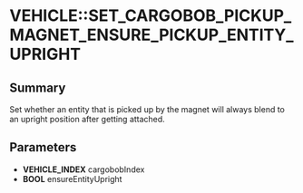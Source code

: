 # VEHICLE::SET_CARGOBOB_PICKUP_MAGNET_ENSURE_PICKUP_ENTITY_UPRIGHT

## Summary
Set whether an entity that is picked up by the magnet will always blend to an upright position after getting attached.

## Parameters
* **VEHICLE_INDEX** cargobobIndex
* **BOOL** ensureEntityUpright